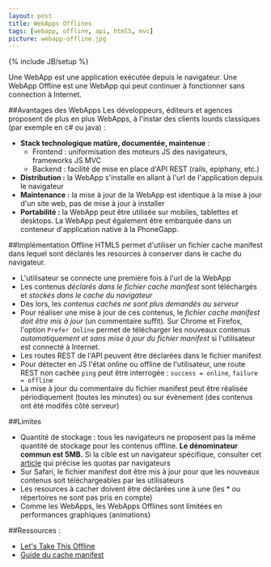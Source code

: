 ```yaml
---
layout: post
title: WebApps Offlines
tags: [webapp, offline, api, html5, mvc]
picture: webapp-offline.jpg
---
```

{% include JB/setup %}

Une WebApp est une application exécutée depuis le navigateur. Une WebApp Offline est une WebApp qui peut continuer à fonctionner sans connection à Internet.

##Avantages des WebApps
Les développeurs, éditeurs et agences proposent de plus en plus WebApps, à l'instar des clients lourds classiques (par exemple en c# ou java) :

- **Stack technologique matûre, documentée, maintenue** : 
    - Frontend : uniformisation des moteurs JS des navigateurs, frameworks JS MVC
    - Backend : facilité de mise en place d'API REST (rails, epiphany, etc.)
- **Distribution :** la WebApp s'installe en allant à l'url de l'application depuis le navigateur
- **Maintenance :** la mise à jour de la WebApp est identique à la mise à jour d'un site web, pas de mise à jour à installer
- **Portabilité :**  la WebApp peut être utilisée sur mobiles, tablettes et desktops. La WebApp peut également être embarquée dans un conteneur d'application native à la PhoneGapp.


##Implémentation Offline
HTML5 permet d'utiliser un fichier cache manifest dans lequel sont déclarés les resources à conserver dans le cache du navigateur.

- L'utilisateur se connecte une première fois à l'url de la WebApp
- Les contenus _déclarés dans le fichier cache manifest_ sont téléchargés et _stockés dans le cache du navigateur_
- Dès lors, les _contenus cachés ne sont plus demandés au serveur_
- Pour réaliser une mise à jour de ces contenus, le _fichier cache manifest doit être mis à jour_ (un commentaire suffit). Sur Chrome et Firefox, l'option `Prefer Online` permet de télécharger les nouveaux contenus _automatiquement et sans mise à jour du fichier manifest_ si l'utilisateur est connecté à Internet.
- Les routes REST de l'API peuvent être déclarées dans le fichier manifest
- Pour détecter en JS l'état online ou offline de l'utilisateur, une route REST non cachée `ping` peut être interrogée : `success = online`, `failure = offline`
- La mise à jour du commentaire du fichier manifest peut être réalisée périodiquement (toutes les minutes) ou sur évènement (des contenus ont été modifés côté serveur)

##Limites
- Quantité de stockage : tous les navigateurs ne proposent pas la même quantité de stockage pour les contenus offline. **Le dénominateur commun est 5MB.** Si la cible est un navigateur spécifique, consulter cet [article](http://grinninggecko.com/developing-cross-platform-html5-offline-app-1/) qui précise les quotas par navigateurs
- Sur Safari, le fichier manifest doit être mis à jour pour que les nouveaux contenus soit téléchargeables par les utilisateurs
- Les resources à cacher doivent être déclarées une à une (les * ou répertoires ne sont pas pris en compte)
- Comme les WebApps, les WebApps Offlines sont limitées en performances graphiques (animations)

##Ressources :
- [Let's Take This Offline](http://diveintohtml5.info/offline.html)
- [Guide du cache manifest](http://www.html5rocks.com/en/tutorials/appcache/beginner/)